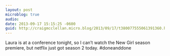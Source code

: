 ```yaml
---
layout: post
microblog: true
audio: 
date: 2013-09-17 15:15:25 -0600
guid: http://craigmcclellan.micro.blog/2013/09/17/t380077555061391360.html
---
```

Laura is at a conference tonight, so I can’t watch the New Girl season premiere, but netflix just got season 2 today. #doneanddone
